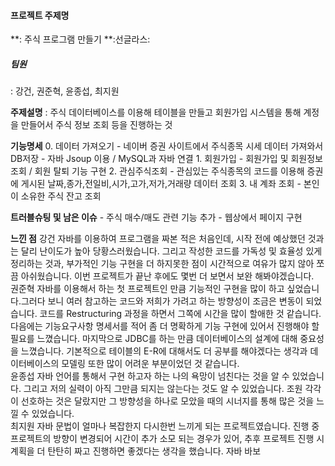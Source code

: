 #### 프로젝트 주제명
**: 주식 프로그램 만들기 **:선글라스:

##### 팀원
: 강건, 권준혁, 윤종섭, 최지원

**주제설명**
: 주식 데이터베이스를 이용해 테이블을 만들고 회원가입 시스템을 통해 계정을 만들어서 주식 정보 조회 등을 진행하는 것

**기능명세**
    0. 데이터 가져오기
    - 네이버 증권 사이트에서 주식종목 시세 데이터 가져와서 DB저장
    - 자바 Jsoup 이용 / MySQL과 자바 연결
    1. 회원가입
    - 회원가입 및 회원정보 조회 / 회원 탈퇴 기능 구현
    2. 관심주식조회
    - 관심있는 주식종목의 코드를 이용해 증권에 게시된 날짜,종가,전일비,시가,고가,저가,거래량 데이터 조회
    3. 내 계좌 조회
    - 본인이 소유한 주식 잔고 조회

**트러블슈팅 및 남은 이슈**
    - 주식 매수/매도 관련 기능 추가
    - 웹상에서 페이지 구현
    
**느낀 점**
강건
    자바를 이용하여 프로그램을 짜본 적은 처음인데, 시작 전에 예상했던 것과는 달리 난이도가 높아 당황스러웠습니다.
    그리고 작성한 코드를 가독성 및 효율성 있게 정리하는 것과, 부가적인 기능 구현을 더 하지못한 점이 시간적으로
    여유가 많지 않아 쪼끔 아쉬웠습니다. 이번 프로젝트가 끝난 후에도 몇번 더 보면서 보완 해봐야겠습니다.
<br>
권준혁
    자바를 이용해서 하는 첫 프로젝트인 만큼 기능적인 구현을 많이 하고 싶었습니다.그러다 보니 여러 참고하는 코드와
    저희가 가려고 하는 방향성이 조금은 변동이 되었습니다. 코드를 Restructuring 과정을 하면서 그쪽에 시간을 많이
    할애한 것 같습니다. 다음에는 기능요구사항 명세서를 적어 좀 더 명확하게 기능 구현에 있어서 진행해야 할 필요를
    느꼈습니다. 마지막으로 JDBC를 하는 만큼 데이터베이스의 설계에 대해 중요성을 느꼈습니다. 기본적으로 테이블의
    E-R에 대해서도 더 공부를 해야겠다는 생각과 데이터베이스의 모델링 또한 많이 어려운 부분이었던 것 같습니다.
<br>
윤종섭
    자바 언어를 통해서 구현 하고자 하는 나의 욕망이 넘친다는 것을 알 수 있었습니다.
    그리고 저의 실력이 아직 그만큼 되지는 않는다는 것도 알 수 있었습니다.
    조원 각각이 선호하는 것은 달랐지만 그 방향성을 하나로 모았을 때의 시너지를 통해 많은 것을 느낄 수 있었습니다.
<br>
최지원
    자바 문법이 얼마나 복잡한지 다시한번 느끼게 되는 프로젝트였습니다. 진행 중 프로젝트의 방향이 변경되어 시간이
    추가 소모 되는 경우가 있어, 추후 프로젝트 진행 시 계획을 더 탄탄히 짜고 진행하면 좋겠다는 생각을 했습니다.
    자바
    바보
